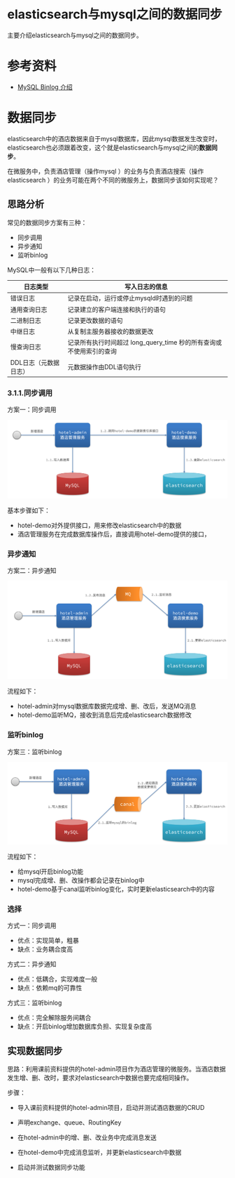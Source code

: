 # elasticsearch与mysql之间的数据同步

主要介绍elasticsearch与mysql之间的数据同步。

# 参考资料

* [MySQL Binlog 介绍](https://blog.csdn.net/wwwdc1012/article/details/88373440)

# 数据同步

elasticsearch中的酒店数据来自于mysql数据库，因此mysql数据发生改变时，elasticsearch也必须跟着改变，这个就是elasticsearch与mysql之间的**数据同步**。

在微服务中，负责酒店管理（操作mysql ）的业务与负责酒店搜索（操作elasticsearch ）的业务可能在两个不同的微服务上，数据同步该如何实现呢？

## 思路分析

常见的数据同步方案有三种：

- 同步调用
- 异步通知
- 监听binlog

MySQL中一般有以下几种日志：

| 日志类型              | 写入日志的信息                                               |
| --------------------- | ------------------------------------------------------------ |
| 错误日志              | 记录在启动，运行或停止mysqld时遇到的问题                     |
| 通用查询日志          | 记录建立的客户端连接和执行的语句                             |
| 二进制日志            | 记录更改数据的语句                                           |
| 中继日志              | 从复制主服务器接收的数据更改                                 |
| 慢查询日志            | 记录所有执行时间超过 long_query_time 秒的所有查询或不使用索引的查询 |
| DDL日志（元数据日志） | 元数据操作由DDL语句执行                                      |

### 3.1.1.同步调用

方案一：同步调用

![同步调用](./images/ES与数据库数据同步/同步调用.png)

基本步骤如下：

- hotel-demo对外提供接口，用来修改elasticsearch中的数据
- 酒店管理服务在完成数据库操作后，直接调用hotel-demo提供的接口，

### 异步通知

方案二：异步通知

![异步通知](./images/ES与数据库数据同步/异步通知.png)

流程如下：

- hotel-admin对mysql数据库数据完成增、删、改后，发送MQ消息
- hotel-demo监听MQ，接收到消息后完成elasticsearch数据修改

### 监听binlog

方案三：监听binlog

![监听binlog](./images/ES与数据库数据同步/监听binlog.png)

流程如下：

- 给mysql开启binlog功能
- mysql完成增、删、改操作都会记录在binlog中
- hotel-demo基于canal监听binlog变化，实时更新elasticsearch中的内容

### 选择

方式一：同步调用

- 优点：实现简单，粗暴
- 缺点：业务耦合度高

方式二：异步通知

- 优点：低耦合，实现难度一般
- 缺点：依赖mq的可靠性

方式三：监听binlog

- 优点：完全解除服务间耦合
- 缺点：开启binlog增加数据库负担、实现复杂度高

## 实现数据同步

思路：利用课前资料提供的hotel-admin项目作为酒店管理的微服务。当酒店数据发生增、删、改时，要求对elasticsearch中数据也要完成相同操作。

步骤：

- 导入课前资料提供的hotel-admin项目，启动并测试酒店数据的CRUD

- 声明exchange、queue、RoutingKey

- 在hotel-admin中的增、删、改业务中完成消息发送

- 在hotel-demo中完成消息监听，并更新elasticsearch中数据

- 启动并测试数据同步功能
